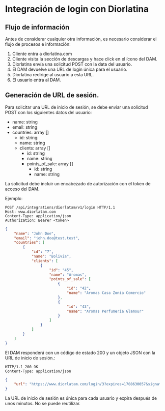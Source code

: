 # Integración de login con Diorlatina

## Flujo de información
Antes de considerar cualquier otra información, es necesario considerar el flujo de procesos e información:
1.	Cliente entra a diorlatina.com 
2.	Cliente visita la sección de descargas y hace click en el ícono del DAM.
3.	Diorlatina envía una solicitud POST con la data del usuario. 
4.	El DAM devuelve una URL de login única para el usuario.
5.	Diorlatina redirige al usuario a esta URL.
6.	El usuario entra al DAM.

## Generación de URL de sesión.
Para solicitar una URL de inicio de sesión, se debe enviar una solicitud POST con los siguientes datos del usuario:

- name: string
- email: string
- countries: array []
    - id: string
    - name: string
    - clients: array []
        - id: string
        - name: string
        - points_of_sale: array []
            - id: string
            - name: string

La solicitud debe incluir un encabezado de autorización con el token de acceso del DAM.

Ejemplo:

```http request
POST /api/integrations/diorlatam/v1/login HTTP/1.1
Host: www.diorlatam.com
Content-Type: application/json
Authorization: Bearer <token>
```
```json
{
    "name": "John Doe",
    "email": "john.doe@test.test",
    "countries": [
        {
            "id": "7",
            "name": "Bolivia",
            "clients": [
                {
                    "id": "45",
                    "name": "Aromas",
                    "points_of_sale": [
                        {
                            "id": "42",
                            "name": "Aromas Casa Zonia Comercio"
                        },
                        {
                            "id": "43",
                            "name": "Aromas Perfumería Glamour"
                        }
                    ]
                }
            ]
        }
    ]
}
```

El DAM responderá con un código de estado 200 y un objeto JSON con la URL de inicio de sesión.:
```HTTP
HTTP/1.1 200 OK
Content-Type: application/json
```
```json
{
    "url": "https://www.diorlatam.com/login/3?expires=1708630057&signature=194dc4744ba7b8339c65f14907957652397492"
}
```

La URL de inicio de sesión es única para cada usuario y expira después de unos minutos. No se puede reutilizar.